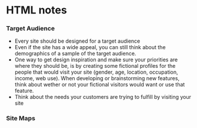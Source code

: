 # HTML notes

### Target Audience
- Every site should be designed for a target audience
- Even if the site has a wide appeal, you can still think about the demographics of a sample of the target audience.
- One way to get design inspiration and make sure your priorities are where they should be, is by creating some fictional profiles for the people that would visit your site (gender, age, location, occupation, income, web use). When developing or brainstorming new features, think about wether or not your fictional visitors would want or use that feature.
- Think about the needs your customers are trying to fulfill by visiting your site

### Site Maps